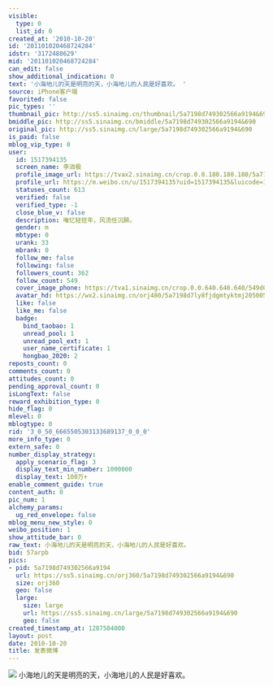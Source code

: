 ```yaml
---
visible:
  type: 0
  list_id: 0
created_at: '2010-10-20'
id: '201101020468724284'
idstr: '3172488629'
mid: '201101020468724284'
can_edit: false
show_additional_indication: 0
text: '小海地儿的天是明亮的天，小海地儿的人民是好喜欢。 '
source: iPhone客户端
favorited: false
pic_types: ''
thumbnail_pic: http://ss5.sinaimg.cn/thumbnail/5a7198d749302566a9194&690
bmiddle_pic: http://ss5.sinaimg.cn/bmiddle/5a7198d749302566a9194&690
original_pic: http://ss5.sinaimg.cn/large/5a7198d749302566a9194&690
is_paid: false
mblog_vip_type: 0
user:
  id: 1517394135
  screen_name: 李消极
  profile_image_url: https://tvax2.sinaimg.cn/crop.0.0.180.180.180/5a7198d7ly8fjdgmtyktmj20500500so.jpg?KID=imgbed,tva&Expires=1606400439&ssig=OaP4zNK5i0
  profile_url: https://m.weibo.cn/u/1517394135?uid=1517394135&luicode=10000011&lfid=2304131517394135_-_WEIBO_SECOND_PROFILE_WEIBO
  statuses_count: 613
  verified: false
  verified_type: -1
  close_blue_v: false
  description: 唯忆轻狂年，风流任沉醉。
  gender: m
  mbtype: 0
  urank: 33
  mbrank: 0
  follow_me: false
  following: false
  followers_count: 362
  follow_count: 549
  cover_image_phone: https://tva1.sinaimg.cn/crop.0.0.640.640.640/549d0121tw1egm1kjly3jj20hs0hsq4f.jpg
  avatar_hd: https://wx2.sinaimg.cn/orj480/5a7198d7ly8fjdgmtyktmj20500500so.jpg
  like: false
  like_me: false
  badge:
    bind_taobao: 1
    unread_pool: 1
    unread_pool_ext: 1
    user_name_certificate: 1
    hongbao_2020: 2
reposts_count: 0
comments_count: 0
attitudes_count: 0
pending_approval_count: 0
isLongText: false
reward_exhibition_type: 0
hide_flag: 0
mlevel: 0
mblogtype: 0
rid: '3_0_50_6665505303133689137_0_0_0'
more_info_type: 0
extern_safe: 0
number_display_strategy:
  apply_scenario_flag: 3
  display_text_min_number: 1000000
  display_text: 100万+
enable_comment_guide: true
content_auth: 0
pic_num: 1
alchemy_params:
  ug_red_envelope: false
mblog_menu_new_style: 0
weibo_position: 1
show_attitude_bar: 0
raw_text: 小海地儿的天是明亮的天，小海地儿的人民是好喜欢。 ​​​
bid: 57arpb
pics:
- pid: 5a7198d749302566a9194
  url: https://ss5.sinaimg.cn/orj360/5a7198d749302566a9194&690
  size: orj360
  geo: false
  large:
    size: large
    url: https://ss5.sinaimg.cn/large/5a7198d749302566a9194&690
    geo: false
created_timestamp_at: 1287504000
layout: post
date: 2010-10-20
title: 发表微博
---
```


![](http://ss5.sinaimg.cn/large/5a7198d749302566a9194&690)
小海地儿的天是明亮的天，小海地儿的人民是好喜欢。 
